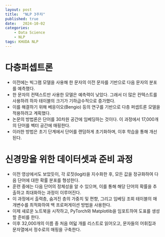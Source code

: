 ```yaml
---
layout: post
title:  "NLP 3주차"
published: true
date:   2024-10-02 
categories:
    - Data Science
    - NLP
tags: KHUDA NLP
---
```

# 다층퍼셉트론
- 이전에는 빅그램 모델을 사용해 한 문자의 이전 문자를 기반으로 다음 문자의 분포를 예측했다.
- 한 문자의 컨텍스트만 사용한 모델은 예측력이 낮았다. 그래서 더 많은 컨텍스트를 사용하려 하자 테이블의 크기가 기하급수적으로 증가했다.
- 이를 해결하기 위해 베응이오(Bengio) 등의 연구를 기반으로 다층 퍼셉트론 모델을 적용하려고 계획했다.
- 논문의 방법론은 단어를 30차원 공간에 임베딩하는 것이다. 이 과정에서 17,000개의 단어를 벡터 공간에 매핑한다.
- 이러한 방법은 초기 단계에서 단어를 랜덤하게 초기화하며, 이후 학습을 통해 개선된다.
# 신경망을 위한 데이터셋과 준비 과정
- 이전 영상에서도 보았듯이, 각 로짓(logit)을 지수화한 후, 모든 값을 정규화하여 다음 단어에 대한 확률 분포를 형성한다.
- 훈련 중에는 다음 단어의 정체성을 알 수 있으며, 이를 통해 해당 단어의 확률을 추출하고 최대화하는 과정이 이루어진다.
- 이 과정에서 출력층, 숨겨진 층의 가중치 및 편향, 그리고 임베딩 조회 테이블의 매개변수를 최적화하여 백 프로퍼게이션 방법을 사용한다.
- 이제 새로운 노트북을 시작하고, PyTorch와 Matplotlib을 임포트하여 도표를 생성할 준비를 한다.
- 이후 32,000개의 이름 중 처음 여덟 개를 리스트로 읽어오고, 문자들의 어휘집과 문자열에서 정수로의 매핑을 구축한다.
